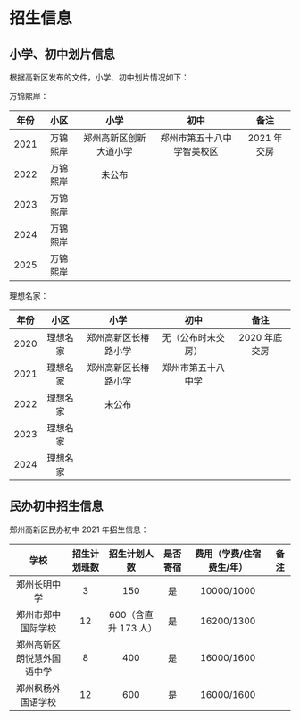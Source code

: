 # 招生信息

## 小学、初中划片信息

根据高新区发布的文件，小学、初中划片情况如下：

万锦熙岸：

| 年份 |   小区   |          小学          |            初中            |    备注    |
| :--: | :------: | :--------------------: | :------------------------: | :--------: |
| 2021 | 万锦熙岸 | 郑州高新区创新大道小学 | 郑州市第五十八中学智美校区 | 2021 年交房 |
| 2022 | 万锦熙岸 |         未公布         |                            |            |
| 2023 | 万锦熙岸 |                        |                            |            |
| 2024 | 万锦熙岸 |                        |                            |            |
| 2025 | 万锦熙岸 |                        |                            |            |

理想名家：

| 年份 |   小区   |         小学         |        初中        |     备注     |
| :--: | :------: | :------------------: | :----------------: | :----------: |
| 2020 | 理想名家 | 郑州高新区长椿路小学 | 无（公布时未交房） | 2020 年底交房 |
| 2021 | 理想名家 | 郑州高新区长椿路小学 | 郑州市第五十八中学 |              |
| 2022 | 理想名家 |        未公布        |                    |              |
| 2023 | 理想名家 |                      |                    |              |
| 2024 | 理想名家 |                      |                    |              |

## 民办初中招生信息

郑州高新区民办初中 2021 年招生信息：

|            学校            | 招生计划班数 |    招生计划人数    | 是否寄宿 | 费用（学费/住宿费生/年） | 备注 |
| :------------------------: | :----------: | :----------------: | :------: | :----------------------: | :--: |
|        郑州长明中学        |      3       |        150         |    是    |        10000/1000        |      |
|     郑州市郑中国际学校     |      12      | 600（含直升 173 人） |    是    |        16200/1300        |      |
| 郑州高新区朗悦慧外国语中学 |      8       |        400         |    是    |        16000/1600        |      |
|     郑州枫杨外国语学校     |      12      |        600         |    是    |        16000/1600        |      |
